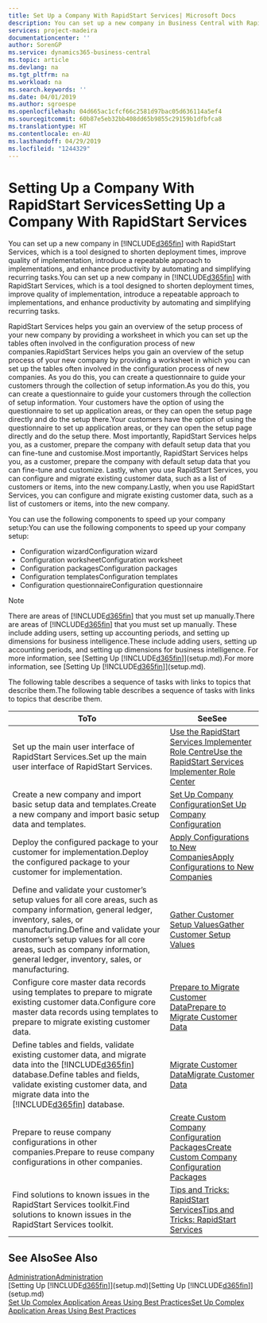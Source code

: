 ```yaml
---
title: Set Up a Company With RapidStart Services| Microsoft Docs
description: You can set up a new company in Business Central with RapidStart services, which is a tool designed to shorten deployment times, improve quality of implementation, introduce a repeatable approach to implementations, and enhance productivity by automating and simplifying recurring tasks.
services: project-madeira
documentationcenter: ''
author: SorenGP
ms.service: dynamics365-business-central
ms.topic: article
ms.devlang: na
ms.tgt_pltfrm: na
ms.workload: na
ms.search.keywords: ''
ms.date: 04/01/2019
ms.author: sgroespe
ms.openlocfilehash: 04d665ac1cfcf66c2581d97bac05d636114a5ef4
ms.sourcegitcommit: 60b87e5eb32bb408dd65b9855c29159b1dfbfca8
ms.translationtype: HT
ms.contentlocale: en-AU
ms.lasthandoff: 04/29/2019
ms.locfileid: "1244329"
---
```

# <a name="setting-up-a-company-with-rapidstart-services"></a><span data-ttu-id="fa363-103">Setting Up a Company With RapidStart Services</span><span class="sxs-lookup"><span data-stu-id="fa363-103">Setting Up a Company With RapidStart Services</span></span>
<span data-ttu-id="fa363-104">You can set up a new company in [!INCLUDE[d365fin](includes/d365fin_md.md)] with RapidStart Services, which is a tool designed to shorten deployment times, improve quality of implementation, introduce a repeatable approach to implementations, and enhance productivity by automating and simplifying recurring tasks.</span><span class="sxs-lookup"><span data-stu-id="fa363-104">You can set up a new company in [!INCLUDE[d365fin](includes/d365fin_md.md)] with RapidStart Services, which is a tool designed to shorten deployment times, improve quality of implementation, introduce a repeatable approach to implementations, and enhance productivity by automating and simplifying recurring tasks.</span></span>  

<span data-ttu-id="fa363-105">RapidStart Services helps you gain an overview of the setup process of your new company by providing a worksheet in which you can set up the tables often involved in the configuration process of new companies.</span><span class="sxs-lookup"><span data-stu-id="fa363-105">RapidStart Services helps you gain an overview of the setup process of your new company by providing a worksheet in which you can set up the tables often involved in the configuration process of new companies.</span></span> <span data-ttu-id="fa363-106">As you do this, you can create a questionnaire to guide your customers through the collection of setup information.</span><span class="sxs-lookup"><span data-stu-id="fa363-106">As you do this, you can create a questionnaire to guide your customers through the collection of setup information.</span></span> <span data-ttu-id="fa363-107">Your customers have the option of using the questionnaire to set up application areas, or they can open the setup page directly and do the setup there.</span><span class="sxs-lookup"><span data-stu-id="fa363-107">Your customers have the option of using the questionnaire to set up application areas, or they can open the setup page directly and do the setup there.</span></span> <span data-ttu-id="fa363-108">Most importantly, RapidStart Services helps you, as a customer, prepare the company with default setup data that you can fine-tune and customise.</span><span class="sxs-lookup"><span data-stu-id="fa363-108">Most importantly, RapidStart Services helps you, as a customer, prepare the company with default setup data that you can fine-tune and customize.</span></span> <span data-ttu-id="fa363-109">Lastly, when you use RapidStart Services, you can configure and migrate existing customer data, such as a list of customers or items, into the new company.</span><span class="sxs-lookup"><span data-stu-id="fa363-109">Lastly, when you use RapidStart Services, you can configure and migrate existing customer data, such as a list of customers or items, into the new company.</span></span>

<span data-ttu-id="fa363-110">You can use the following components to speed up your company setup:</span><span class="sxs-lookup"><span data-stu-id="fa363-110">You can use the following components to speed up your company setup:</span></span>  

-   <span data-ttu-id="fa363-111">Configuration wizard</span><span class="sxs-lookup"><span data-stu-id="fa363-111">Configuration wizard</span></span>  
-   <span data-ttu-id="fa363-112">Configuration worksheet</span><span class="sxs-lookup"><span data-stu-id="fa363-112">Configuration worksheet</span></span>  
-   <span data-ttu-id="fa363-113">Configuration packages</span><span class="sxs-lookup"><span data-stu-id="fa363-113">Configuration packages</span></span>  
-   <span data-ttu-id="fa363-114">Configuration templates</span><span class="sxs-lookup"><span data-stu-id="fa363-114">Configuration templates</span></span>  
-   <span data-ttu-id="fa363-115">Configuration questionnaire</span><span class="sxs-lookup"><span data-stu-id="fa363-115">Configuration questionnaire</span></span>  

> [!Note]  
>  <span data-ttu-id="fa363-116">There are areas of [!INCLUDE[d365fin](includes/d365fin_md.md)] that you must set up manually.</span><span class="sxs-lookup"><span data-stu-id="fa363-116">There are areas of [!INCLUDE[d365fin](includes/d365fin_md.md)] that you must set up manually.</span></span> <span data-ttu-id="fa363-117">These include adding users, setting up accounting periods, and setting up dimensions for business intelligence.</span><span class="sxs-lookup"><span data-stu-id="fa363-117">These include adding users, setting up accounting periods, and setting up dimensions for business intelligence.</span></span> <span data-ttu-id="fa363-118">For more information, see [Setting Up [!INCLUDE[d365fin](includes/d365fin_md.md)]](setup.md).</span><span class="sxs-lookup"><span data-stu-id="fa363-118">For more information, see [Setting Up [!INCLUDE[d365fin](includes/d365fin_md.md)]](setup.md).</span></span>

 <span data-ttu-id="fa363-119">The following table describes a sequence of tasks with links to topics that describe them.</span><span class="sxs-lookup"><span data-stu-id="fa363-119">The following table describes a sequence of tasks with links to topics that describe them.</span></span>

|<span data-ttu-id="fa363-120">**To**</span><span class="sxs-lookup"><span data-stu-id="fa363-120">**To**</span></span>|<span data-ttu-id="fa363-121">**See**</span><span class="sxs-lookup"><span data-stu-id="fa363-121">**See**</span></span>|  
|------------|-------------|  
|<span data-ttu-id="fa363-122">Set up the main user interface of RapidStart Services.</span><span class="sxs-lookup"><span data-stu-id="fa363-122">Set up the main user interface of RapidStart Services.</span></span>|[<span data-ttu-id="fa363-123">Use the RapidStart Services Implementer Role Centre</span><span class="sxs-lookup"><span data-stu-id="fa363-123">Use the RapidStart Services Implementer Role Center</span></span>](admin-how-to-use-the-rapidstart-services-role-center-to-track-progress.md)|  
|<span data-ttu-id="fa363-124">Create a new company and import basic setup data and templates.</span><span class="sxs-lookup"><span data-stu-id="fa363-124">Create a new company and import basic setup data and templates.</span></span>|[<span data-ttu-id="fa363-125">Set Up Company Configuration</span><span class="sxs-lookup"><span data-stu-id="fa363-125">Set Up Company Configuration</span></span>](admin-set-up-company-configuration.md)|  
|<span data-ttu-id="fa363-126">Deploy the configured package to your customer for implementation.</span><span class="sxs-lookup"><span data-stu-id="fa363-126">Deploy the configured package to your customer for implementation.</span></span>|[<span data-ttu-id="fa363-127">Apply Configurations to New Companies</span><span class="sxs-lookup"><span data-stu-id="fa363-127">Apply Configurations to New Companies</span></span>](admin-apply-configuration-to-new-companies.md)|
|<span data-ttu-id="fa363-128">Define and validate your customer’s setup values for all core areas, such as company information, general ledger, inventory, sales, or manufacturing.</span><span class="sxs-lookup"><span data-stu-id="fa363-128">Define and validate your customer’s setup values for all core areas, such as company information, general ledger, inventory, sales, or manufacturing.</span></span>|[<span data-ttu-id="fa363-129">Gather Customer Setup Values</span><span class="sxs-lookup"><span data-stu-id="fa363-129">Gather Customer Setup Values</span></span>](admin-gather-customer-setup-values.md)|  
|<span data-ttu-id="fa363-130">Configure core master data records using templates to prepare to migrate existing customer data.</span><span class="sxs-lookup"><span data-stu-id="fa363-130">Configure core master data records using templates to prepare to migrate existing customer data.</span></span>|[<span data-ttu-id="fa363-131">Prepare to Migrate Customer Data</span><span class="sxs-lookup"><span data-stu-id="fa363-131">Prepare to Migrate Customer Data</span></span>](admin-use-templates-to-prepare-customer-data-for-migration.md)|  
|<span data-ttu-id="fa363-132">Define tables and fields, validate existing customer data, and migrate data into the [!INCLUDE[d365fin](includes/d365fin_md.md)] database.</span><span class="sxs-lookup"><span data-stu-id="fa363-132">Define tables and fields, validate existing customer data, and migrate data into the [!INCLUDE[d365fin](includes/d365fin_md.md)] database.</span></span>|[<span data-ttu-id="fa363-133">Migrate Customer Data</span><span class="sxs-lookup"><span data-stu-id="fa363-133">Migrate Customer Data</span></span>](admin-migrate-customer-data.md)|
|<span data-ttu-id="fa363-134">Prepare to reuse company configurations in other companies.</span><span class="sxs-lookup"><span data-stu-id="fa363-134">Prepare to reuse company configurations in other companies.</span></span>|[<span data-ttu-id="fa363-135">Create Custom Company Configuration Packages</span><span class="sxs-lookup"><span data-stu-id="fa363-135">Create Custom Company Configuration Packages</span></span>](admin-how-to-create-custom-company-configuration-packages.md)|
|<span data-ttu-id="fa363-136">Find solutions to known issues in the RapidStart Services toolkit.</span><span class="sxs-lookup"><span data-stu-id="fa363-136">Find solutions to known issues in the RapidStart Services toolkit.</span></span>|[<span data-ttu-id="fa363-137">Tips and Tricks: RapidStart Services</span><span class="sxs-lookup"><span data-stu-id="fa363-137">Tips and Tricks: RapidStart Services</span></span>](admin-tips-and-tricks-rapidstart-services.md)|  

## <a name="see-also"></a><span data-ttu-id="fa363-138">See Also</span><span class="sxs-lookup"><span data-stu-id="fa363-138">See Also</span></span>  
[<span data-ttu-id="fa363-139">Administration</span><span class="sxs-lookup"><span data-stu-id="fa363-139">Administration</span></span>](admin-setup-and-administration.md)  
<span data-ttu-id="fa363-140">[Setting Up [!INCLUDE[d365fin](includes/d365fin_md.md)]](setup.md)</span><span class="sxs-lookup"><span data-stu-id="fa363-140">[Setting Up [!INCLUDE[d365fin](includes/d365fin_md.md)]](setup.md)</span></span>  
[<span data-ttu-id="fa363-141">Set Up Complex Application Areas Using Best Practices</span><span class="sxs-lookup"><span data-stu-id="fa363-141">Set Up Complex Application Areas Using Best Practices</span></span>](set-up-complex-application-areas-using-best-practices.md)   
